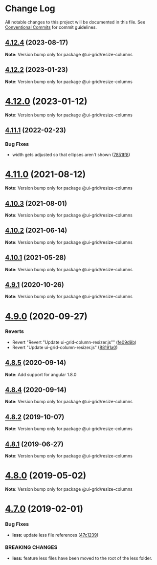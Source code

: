 # Change Log

All notable changes to this project will be documented in this file.
See [Conventional Commits](https://conventionalcommits.org) for commit guidelines.

## [4.12.4](https://github.com/angular-ui/ui-grid/compare/v4.12.3...v4.12.4) (2023-08-17)

**Note:** Version bump only for package @ui-grid/resize-columns





## [4.12.2](https://github.com/angular-ui/ui-grid/compare/v4.12.1...v4.12.2) (2023-01-23)

**Note:** Version bump only for package @ui-grid/resize-columns





# [4.12.0](https://github.com/angular-ui/ui-grid/compare/v4.11.1...v4.12.0) (2023-01-12)

**Note:** Version bump only for package @ui-grid/resize-columns





## [4.11.1](https://github.com/angular-ui/ui-grid/compare/v4.11.0...v4.11.1) (2022-02-23)


### Bug Fixes

* width gets adjusted so that ellipses aren't shown ([7851ff8](https://github.com/angular-ui/ui-grid/commit/7851ff81eae5b48bf89f4ca88ac66b097240c1ef))





# [4.11.0](https://github.com/angular-ui/ui-grid/compare/v4.10.3...v4.11.0) (2021-08-12)

**Note:** Version bump only for package @ui-grid/resize-columns





## [4.10.3](https://github.com/angular-ui/ui-grid/compare/v4.10.2...v4.10.3) (2021-08-01)

**Note:** Version bump only for package @ui-grid/resize-columns





## [4.10.2](https://github.com/angular-ui/ui-grid/compare/v4.10.1...v4.10.2) (2021-06-14)

**Note:** Version bump only for package @ui-grid/resize-columns





## [4.10.1](https://github.com/angular-ui/ui-grid/compare/v4.10.0...v4.10.1) (2021-05-28)

**Note:** Version bump only for package @ui-grid/resize-columns





## [4.9.1](https://github.com/angular-ui/ui-grid/compare/v4.9.0...v4.9.1) (2020-10-26)

**Note:** Version bump only for package @ui-grid/resize-columns





# [4.9.0](https://github.com/angular-ui/ui-grid/compare/v4.8.5...v4.9.0) (2020-09-27)


### Reverts

* Revert "Revert "Update ui-grid-column-resizer.js"" ([fe09d9b](https://github.com/angular-ui/ui-grid/commit/fe09d9bee956c538bcef28c997d1da9ff0b200e1))
* Revert "Update ui-grid-column-resizer.js" ([88191a0](https://github.com/angular-ui/ui-grid/commit/88191a00ccac5b6f4c9abb0bd62d62db64daa58f))





## [4.8.5](https://github.com/angular-ui/ui-grid/compare/v4.8.3...v4.8.5) (2020-09-14)

**Note:** Add support for angular 1.8.0





## [4.8.4](https://github.com/angular-ui/ui-grid/compare/v4.8.3...v4.8.4) (2020-09-14)

**Note:** Version bump only for package @ui-grid/resize-columns





## [4.8.2](https://github.com/angular-ui/ui-grid/compare/v4.8.1...v4.8.2) (2019-10-07)

**Note:** Version bump only for package @ui-grid/resize-columns





## [4.8.1](https://github.com/angular-ui/ui-grid/compare/v4.8.0...v4.8.1) (2019-06-27)

**Note:** Version bump only for package @ui-grid/resize-columns





# [4.8.0](https://github.com/angular-ui/ui-grid/compare/v4.7.1...v4.8.0) (2019-05-02)

**Note:** Version bump only for package @ui-grid/resize-columns





# [4.7.0](https://github.com/angular-ui/ui-grid/compare/v4.6.6...v4.7.0) (2019-02-01)


### Bug Fixes

* **less:** update less file references ([47c1239](https://github.com/angular-ui/ui-grid/commit/47c1239))


### BREAKING CHANGES

* **less:** feature less files have been moved to the root of the
less folder.

